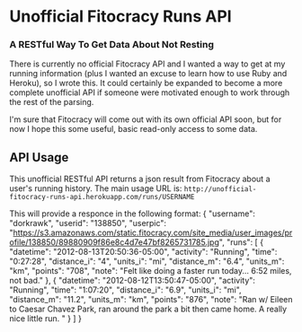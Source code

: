 # Unofficial Fitocracy Runs API
### A RESTful Way To Get Data About Not Resting

There is currently no official Fitocracy API and I wanted a way to get at my running information (plus I wanted an excuse to learn how to use Ruby and Heroku), so I wrote this.  It could certainly be expanded to become a more complete unofficial API if someone were motivated enough to work through the rest of the parsing.

I'm sure that Fitocracy will come out with its own official API soon, but for now I hope this some useful, basic read-only access to some data.

## API Usage

This unofficial RESTful API returns a json result from Fitocracy about a user's running history.  The main usage URL is: `http://unofficial-fitocracy-runs-api.herokuapp.com/runs/USERNAME`

This will provide a responce in the following format:
	{
	  "username": "dorkrawk",
	  "userid": "138850",
	  "userpic": "https://s3.amazonaws.com/static.fitocracy.com/site_media/user_images/profile/138850/89880909f86e8c4d7e47bf8265731785.jpg",
	  "runs": [
	    {
	      "datetime": "2012-08-13T20:50:36-05:00",
	      "activity": "Running",
	      "time": "0:27:28",
	      "distance_i": "4",
	      "units_i": "mi",
	      "distance_m": "6.4",
	      "units_m": "km",
	      "points": "708",
	      "note": "Felt like doing a faster run today... 6:52 miles, not bad."
	    },
	    {
	      "datetime": "2012-08-12T13:50:47-05:00",
	      "activity": "Running",
	      "time": "1:07:20",
	      "distance_i": "6.9",
	      "units_i": "mi",
	      "distance_m": "11.2",
	      "units_m": "km",
	      "points": "876",
	      "note": "Ran w/ Eileen to Caesar Chavez Park, ran around the park a bit then came home.  A really nice little run. "
	    }
			]
	}

